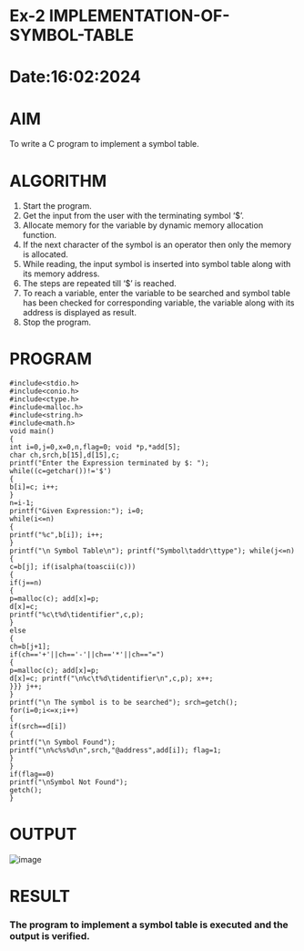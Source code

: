 # Ex-2 IMPLEMENTATION-OF-SYMBOL-TABLE
# Date:16:02:2024
# AIM 
To write a C program to implement a symbol table.
# ALGORITHM
1.	Start the program.
2.	Get the input from the user with the terminating symbol ‘$’.
3.	Allocate memory for the variable by dynamic memory allocation function.
4.	If the next character of the symbol is an operator then only the memory is allocated.
5.	While reading, the input symbol is inserted into symbol table along with its memory address.
6.	The steps are repeated till ‘$’ is reached.
7.	To reach a variable, enter the variable to be searched and symbol table has been checked for corresponding variable, the variable along with its address is displayed as result.
8.	Stop the program. 
# PROGRAM
```
#include<stdio.h>
#include<conio.h> 
#include<ctype.h> 
#include<malloc.h> 
#include<string.h> 
#include<math.h>
void main()
{
int i=0,j=0,x=0,n,flag=0; void *p,*add[5];
char ch,srch,b[15],d[15],c; 
printf("Enter the Expression terminated by $: ");
while((c=getchar())!='$')
{
b[i]=c; i++;
}
n=i-1;
printf("Given Expression:"); i=0;
while(i<=n)
{
printf("%c",b[i]); i++;
}
printf("\n Symbol Table\n"); printf("Symbol\taddr\ttype"); while(j<=n)
{
c=b[j]; if(isalpha(toascii(c)))
{
if(j==n)
{
p=malloc(c); add[x]=p;
d[x]=c;
printf("%c\t%d\tidentifier",c,p);
}
else
{
ch=b[j+1];
if(ch=='+'||ch=='-'||ch=='*'||ch=="=")
{
p=malloc(c); add[x]=p;
d[x]=c; printf("\n%c\t%d\tidentifier\n",c,p); x++;
}}} j++;
}
printf("\n The symbol is to be searched"); srch=getch();
for(i=0;i<=x;i++)
{
if(srch==d[i])
{
printf("\n Symbol Found"); printf("\n%c%s%d\n",srch,"@address",add[i]); flag=1;
}
}
if(flag==0)
printf("\nSymbol Not Found"); 
getch();
}
```
# OUTPUT
![image](https://github.com/premalatha-sureshbabu/IMPLEMENTATION-OF-SYMBOL-TABLE-/assets/120620842/9bde162a-34e9-45ae-af5d-1fa716966166)

# RESULT
### The program to implement a symbol table is executed and the output is verified.
